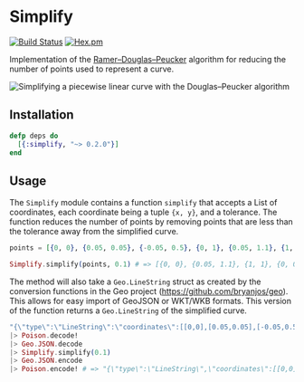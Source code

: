 # Simplify

[![Build Status](https://travis-ci.org/pkinney/simplify_ex.svg?branch=master)](https://travis-ci.org/pkinney/simplify_ex)
[![Hex.pm](https://img.shields.io/hexpm/v/simplify.svg)](https://hex.pm/packages/simplify)

Implementation of the [Ramer–Douglas–Peucker](https://en.wikipedia.org/wiki/Ramer%E2%80%93Douglas%E2%80%93Peucker_algorithm)
algorithm for reducing the number of points used to represent a curve.

![Simplifying a piecewise linear curve with the Douglas–Peucker algorithm](https://upload.wikimedia.org/wikipedia/commons/3/30/Douglas-Peucker_animated.gif)

## Installation

```elixir
defp deps do
  [{:simplify, "~> 0.2.0"}]
end
```

## Usage

The `Simplify` module contains a function `simplify` that accepts a List of
coordinates, each coordinate being a tuple `{x, y}`, and a tolerance.  The
function reduces the number of points by removing points that are less than
the tolerance away from the simplified curve.

```elixir
points = [{0, 0}, {0.05, 0.05}, {-0.05, 0.5}, {0, 1}, {0.05, 1.1}, {1, 1}, {0.5, 0.5}, {0, 0.0001}]

Simplify.simplify(points, 0.1) # => [{0, 0}, {0.05, 1.1}, {1, 1}, {0, 0.0001}]
```

The method will also take a `Geo.LineString` struct as created by the conversion
functions in the Geo project (https://github.com/bryanjos/geo).  This allows
for easy import of GeoJSON or WKT/WKB formats.  This version of the function
returns a `Geo.LineString` of the simplified curve.

```elixir
"{\"type\":\"LineString\":\"coordinates\":[[0,0],[0.05,0.05],[-0.05,0.5],[0,1],[0.05,1.1],[1,1],[0.5,0.5],[0,0.0001]]"
|> Poison.decode!
|> Geo.JSON.decode
|> Simplify.simplify(0.1)
|> Geo.JSON.encode
|> Poison.encode! # => "{\"type\":\"LineString\",\"coordinates\":[[0,0],[0.05,1.1],[1,1],[0,0.0001]]}"
```
